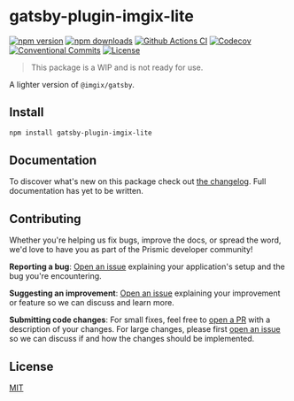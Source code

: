 # gatsby-plugin-imgix-lite

[![npm version][npm-version-src]][npm-version-href]
[![npm downloads][npm-downloads-src]][npm-downloads-href]
[![Github Actions CI][github-actions-ci-src]][github-actions-ci-href]
[![Codecov][codecov-src]][codecov-href]
[![Conventional Commits][conventional-commits-src]][conventional-commits-href]
[![License][license-src]][license-href]

> This package is a WIP and is not ready for use.

A lighter version of `@imgix/gatsby`.

## Install

```bash
npm install gatsby-plugin-imgix-lite
```

## Documentation

To discover what's new on this package check out [the changelog][changelog]. Full documentation has yet to be written.

## Contributing

Whether you're helping us fix bugs, improve the docs, or spread the word, we'd love to have you as part of the Prismic developer community!

**Reporting a bug**: [Open an issue][repo-bug-report] explaining your application's setup and the bug you're encountering.

**Suggesting an improvement**: [Open an issue][repo-feature-request] explaining your improvement or feature so we can discuss and learn more.

**Submitting code changes**: For small fixes, feel free to [open a PR][repo-pull-requests] with a description of your changes. For large changes, please first [open an issue][repo-feature-request] so we can discuss if and how the changes should be implemented.

## License

[MIT][license]

<!-- Links -->

<!-- TODO: Replace link with a more useful one if available -->

[changelog]: ./CHANGELOG.md
[license]: ./LICENSE

<!-- TODO: Replace link with a more useful one if available -->

[repo-bug-report]: https://github.com/angeloashmore/gatsby-plugin-imgix-lite/issues/new?assignees=&labels=bug&template=bug_report.md&title=
[repo-feature-request]: https://github.com/angeloashmore/gatsby-plugin-imgix-lite/issues/new?assignees=&labels=enhancement&template=feature_request.md&title=
[repo-pull-requests]: https://github.com/angeloashmore/gatsby-plugin-imgix-lite/pulls

<!-- Badges -->

[npm-version-src]: https://img.shields.io/npm/v/gatsby-plugin-imgix-lite/latest.svg
[npm-version-href]: https://npmjs.com/package/gatsby-plugin-imgix-lite
[npm-downloads-src]: https://img.shields.io/npm/dm/gatsby-plugin-imgix-lite.svg
[npm-downloads-href]: https://npmjs.com/package/gatsby-plugin-imgix-lite
[github-actions-ci-src]: https://github.com/angeloashmore/gatsby-plugin-imgix-lite/workflows/ci/badge.svg
[github-actions-ci-href]: https://github.com/angeloashmore/gatsby-plugin-imgix-lite/actions?query=workflow%3Aci
[codecov-src]: https://img.shields.io/codecov/c/github/angeloashmore/gatsby-plugin-imgix-lite.svg
[codecov-href]: https://codecov.io/gh/angeloashmore/gatsby-plugin-imgix-lite
[conventional-commits-src]: https://img.shields.io/badge/Conventional%20Commits-1.0.0-yellow.svg
[conventional-commits-href]: https://conventionalcommits.org
[license-src]: https://img.shields.io/npm/l/gatsby-plugin-imgix-lite.svg
[license-href]: https://npmjs.com/package/gatsby-plugin-imgix-lite
